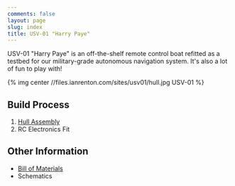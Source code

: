 ```yaml
---
comments: false
layout: page
slug: index
title: USV-01 "Harry Paye"
---
```


USV-01 "Harry Paye" is an off-the-shelf remote control boat refitted as a testbed for our military-grade autonomous navigation system. It's also a lot of fun to play with!

{% img center //files.ianrenton.com/sites/usv01/hull.jpg USV-01 %}

## Build Process

1. [Hull Assembly](../usv-01-hull-assembly)
2. RC Electronics Fit

## Other Information

* [Bill of Materials](../usv-01-bill-of-materials)
* Schematics


